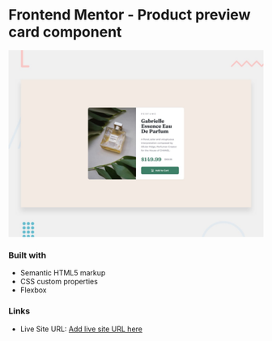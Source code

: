 # Frontend Mentor - Product preview card component

![Design preview for the Product preview card component coding challenge](./design/desktop-preview.jpg)

### Built with

- Semantic HTML5 markup
- CSS custom properties
- Flexbox

### Links
- Live Site URL: [Add live site URL here](https://francis15-0.github.io/Product-review-card/)